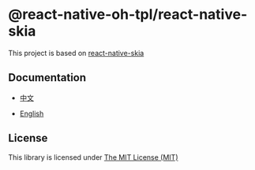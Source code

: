 # @react-native-oh-tpl/react-native-skia

This project is based on [react-native-skia](https://github.com/Shopify/react-native-skia)

## Documentation

- [中文](https://gitee.com/react-native-oh-library/usage-docs/blob/master/zh-cn/react-native-skia.md)

- [English](https://gitee.com/react-native-oh-library/usage-docs/blob/master/en/react-native-skia.md)

## License

This library is licensed under [The MIT License (MIT)](https://github.com/Shopify/react-native-skia/blob/main/LICENSE.md)
